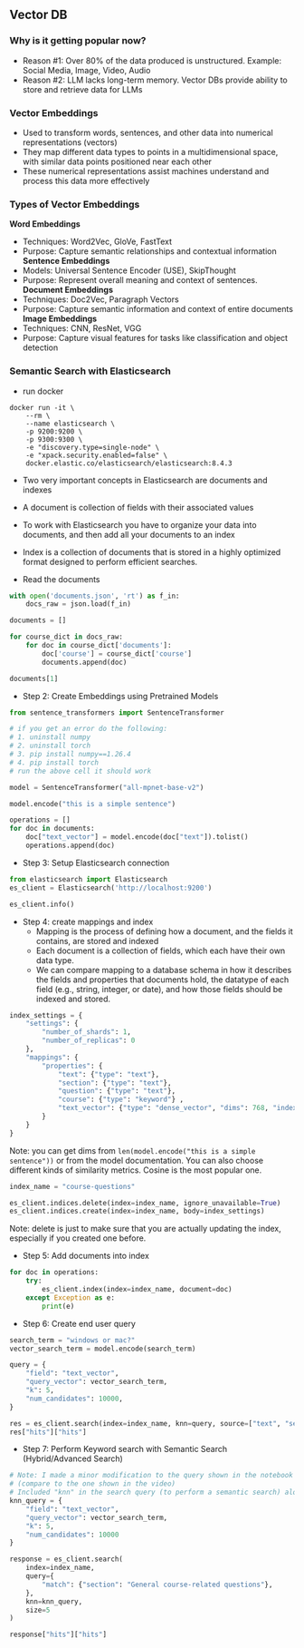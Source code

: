 ## Vector DB

### Why is it getting popular now?

- Reason #1: Over 80% of the data produced is unstructured. Example: Social Media, Image, Video, Audio
- Reason #2: LLM lacks long-term memory. Vector DBs provide ability to store and retrieve data for LLMs

### Vector Embeddings
- Used to transform words, sentences, and other data into numerical representations (vectors)
- They map different data types to points in a multidimensional space, with similar data points positioned near each other
- These numerical representations assist machines understand and process this data more effectively

### Types of Vector Embeddings

**Word Embeddings**
- Techniques: Word2Vec, GloVe, FastText
- Purpose: Capture semantic relationships and contextual information
**Sentence Embeddings**
- Models: Universal Sentence Encoder (USE), SkipThought
- Purpose: Represent overall meaning and context of sentences.
**Document Embeddings**
- Techniques: Doc2Vec, Paragraph Vectors
- Purpose: Capture semantic information and context of entire documents
**Image Embeddings**
- Techniques: CNN, ResNet, VGG
- Purpose: Capture visual features for tasks like classification and object detection


### Semantic Search with Elasticsearch

- run docker
```
docker run -it \
    --rm \
    --name elasticsearch \
    -p 9200:9200 \
    -p 9300:9300 \
    -e "discovery.type=single-node" \
    -e "xpack.security.enabled=false" \
    docker.elastic.co/elasticsearch/elasticsearch:8.4.3
```

- Two very important concepts in Elasticsearch are documents and indexes
- A document is collection of fields with their associated values
- To work with Elasticsearch you have to organize your data into documents, and then add all your documents to an index
- Index is a collection of documents that is stored in a highly optimized format designed to perform efficient searches.

- Read the documents
```Python
with open('documents.json', 'rt') as f_in:
	docs_raw = json.load(f_in)

documents = []

for course_dict in docs_raw:
	for doc in course_dict['documents']:
		doc['course'] = course_dict['course']
		documents.append(doc)

documents[1]
```
- Step 2: Create Embeddings using Pretrained Models
```Python
from sentence_transformers import SentenceTransformer

# if you get an error do the following:
# 1. uninstall numpy
# 2. uninstall torch
# 3. pip install numpy==1.26.4
# 4. pip install torch
# run the above cell it should work

model = SentenceTransformer("all-mpnet-base-v2")

```

```Python
model.encode("this is a simple sentence")
```

```Python
operations = []
for doc in documents:
	doc["text_vector"] = model.encode(doc["text"]).tolist()
	operations.append(doc)
```
- Step 3: Setup Elasticsearch connection

```Python
from elasticsearch import Elasticsearch
es_client = Elasticsearch('http://localhost:9200')

es_client.info()
```

- Step 4: create mappings and index
	- Mapping is the process of defining how a document, and the fields it contains, are stored and indexed
	- Each document is a collection of fields, which each have their own data type.
	- We can compare mapping to a database schema in how it describes the fields and properties that documents hold, the datatype of each field (e.g., string, integer, or date), and how those fields should be indexed and stored.

```Python
index_settings = {
    "settings": {
        "number_of_shards": 1,
        "number_of_replicas": 0
    },
    "mappings": {
        "properties": {
            "text": {"type": "text"},
            "section": {"type": "text"},
            "question": {"type": "text"},
            "course": {"type": "keyword"} ,
            "text_vector": {"type": "dense_vector", "dims": 768, "index": True, "similarity": "cosine"},
        }
    }
}
```
Note: you can get dims from ```len(model.encode("this is a simple sentence"))``` or from the model documentation. 
You can also choose different kinds of similarity metrics. Cosine is the most popular one.


```Python
index_name = "course-questions"

es_client.indices.delete(index=index_name, ignore_unavailable=True)
es_client.indices.create(index=index_name, body=index_settings)
```
Note: delete is just to make sure that you are actually updating the index, especially if you created one before. 


- Step 5: Add documents into index

```Python
for doc in operations:
    try:
        es_client.index(index=index_name, document=doc)
    except Exception as e:
        print(e)
```

- Step 6: Create end user query
```Python
search_term = "windows or mac?"
vector_search_term = model.encode(search_term)
```

```Python
query = {
    "field": "text_vector",
    "query_vector": vector_search_term,
    "k": 5,
    "num_candidates": 10000, 
}
```

```Python
res = es_client.search(index=index_name, knn=query, source=["text", "section", "question", "course"])
res["hits"]["hits"]
```

- Step 7: Perform Keyword search with Semantic Search (Hybrid/Advanced Search)
```Python
# Note: I made a minor modification to the query shown in the notebook here
# (compare to the one shown in the video)
# Included "knn" in the search query (to perform a semantic search) along with the filter  
knn_query = {
    "field": "text_vector",
    "query_vector": vector_search_term,
    "k": 5,
    "num_candidates": 10000
}
```

```Python
response = es_client.search(
    index=index_name,
    query={
        "match": {"section": "General course-related questions"},
    },
    knn=knn_query,
    size=5
)
```

```Python
response["hits"]["hits"]
```

